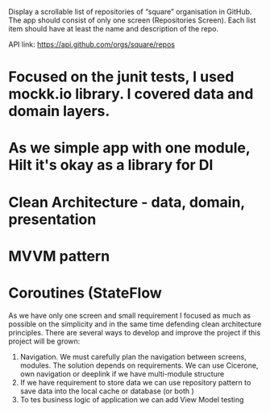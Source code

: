 Display a scrollable list of repositories of “square” organisation in GitHub.
The app should consist of only one screen (Repositories Screen). Each list
item should have at least the name and description of the repo.

API link: https://api.github.com/orgs/square/repos

# Focused on the junit tests, I used mockk.io library. I covered data and domain layers.
# As we simple app with one module, Hilt it's okay as a library for DI
# Clean Architecture - data, domain, presentation 
# MVVM pattern
# Coroutines (StateFlow

As we have only one screen and small requirement I focused as much as possible on the simplicity and
in the same time defending clean architecture principles. There are several ways to develop and improve
the project if this project will be grown:
1. Navigation. We must carefully plan the navigation between screens, modules. The solution depends on requirements. We can use Cicerone, own navigation or deeplink if we have multi-module structure
2. If we have requirement to store data we can use repository pattern to save data into the local cache or database (or both )
3. To tes business logic of application we can add View Model testing
